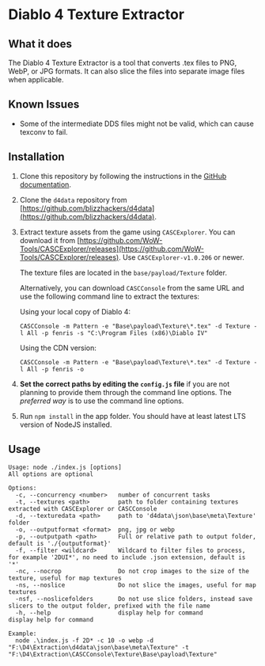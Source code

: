 # Diablo 4 Texture Extractor

## What it does

The Diablo 4 Texture Extractor is a tool that converts .tex files to PNG, WebP, or JPG formats. It can also slice the files into separate image files when applicable.

## Known Issues

- Some of the intermediate DDS files might not be valid, which can cause texconv to fail.

## Installation

1. Clone this repository by following the instructions in the [GitHub documentation](https://docs.github.com/en/repositories/creating-and-managing-repositories/cloning-a-repository).
2. Clone the `d4data` repository from [https://github.com/blizzhackers/d4data](https://github.com/blizzhackers/d4data).
3. Extract texture assets from the game using `CASCExplorer`. You can download it from [https://github.com/WoW-Tools/CASCExplorer/releases](https://github.com/WoW-Tools/CASCExplorer/releases). Use `CASCExplorer-v1.0.206` or newer.

    The texture files are located in the `base/payload/Texture` folder.

    Alternatively, you can download `CASCConsole` from the same URL and use the following command line to extract the textures:

    Using your local copy of Diablo 4:
    ```
    CASCConsole -m Pattern -e "Base\payload\Texture\*.tex" -d Texture -l All -p fenris -s "C:\Program Files (x86)\Diablo IV"
    ```

    Using the CDN version:
    ```
    CASCConsole -m Pattern -e "Base\payload\Texture\*.tex" -d Texture -l All -p fenris -o
    ```

4. **Set the correct paths by editing the `config.js` file** if you are not planning to provide them through the command line options. The *preferred way* is to use the command line options.
5. Run `npm install` in the app folder. You should have at least latest LTS version of NodeJS installed.


## Usage

```
Usage: node ./index.js [options]
All options are optional

Options:
  -c, --concurrency <number>   number of concurrent tasks
  -t, --textures <path>        path to folder containing textures extracted with CASCExplorer or CASCConsole
  -d, --texturedata <path>     path to 'd4data\json\base\meta\Texture' folder
  -o, --outputformat <format>  png, jpg or webp
  -p, --outputpath <path>      Full or relative path to output folder, default is './{outputformat}'
  -f, --filter <wildcard>      Wildcard to filter files to process, for example '2DUI*', no need to include .json extension, default is '*'
  -nc, --nocrop                Do not crop images to the size of the texture, useful for map textures
  -ns, --noslice               Do not slice the images, useful for map textures
  -nsf, --noslicefolders       Do not use slice folders, instead save slicers to the output folder, prefixed with the file name
  -h, --help                   display help for command               display help for command

Example:
  node .\index.js -f 2D* -c 10 -o webp -d "F:\D4\Extraction\d4data\json\base\meta\Texture" -t "F:\D4\Extraction\CASCConsole\Texture\Base\payload\Texture" 
```